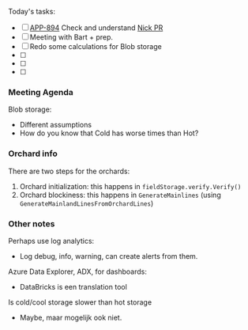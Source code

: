 Today's tasks:
- [ ] [APP-894](https://agxeed.atlassian.net/browse/APP-894) Check and understand [Nick PR](https://bitbucket.org/agxeed/agx_routing/pull-requests/442/diff#chg-AgxRouteLib/GeoClient/Orchards/Orchard.cs)
- [ ] Meeting with Bart + prep.
- [ ] Redo some calculations for Blob storage
- [ ] 
- [ ] 
- [ ]  


### Meeting Agenda

Blob storage:
- Different assumptions
- How do you know that Cold has worse times than Hot?


### Orchard info
There are two steps for the orchards:
1. Orchard initialization: this happens in `fieldStorage.verify.Verify()`
2. Orchard blockiness: this happens in  `GenerateMainlines` (using `GenerateMainlandLinesFromOrchardLines`)

### Other notes

Perhaps use log analytics:
- Log debug, info, warning, can create alerts from them.

Azure Data Explorer, ADX, for dashboards:
- DataBricks is een translation tool

Is cold/cool storage slower than hot storage
- Maybe, maar mogelijk ook niet.